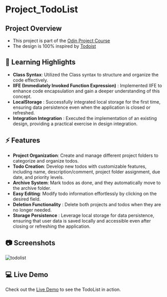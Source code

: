 # Project_TodoList

## Project Overview
- This project is part of the [Odin Project Course](https://www.theodinproject.com/lessons/node-path-javascript-todo-list)
- The design is 100% inspired by [Todoist](https://todoist.com/)

## 🚀 Learning Highlights
- **Class Syntax**: Utilized the Class syntax to structure and organize the code effectively.
- **IIFE (Immediately Invoked Function Expression)** : Implemented IIFE to enhance code encapsulation and gain a deeper understanding of this concept.
- **LocalStorage** : Successfully integrated local storage for the first time, ensuring data persistence even when the application is closed or refreshed.
- **Integration Integration** : Executed the implementation of an existing design, providing a practical exercise in design integration.

## ⚡️ Features
- **Project Organization**: Create and manage different project folders to categorize and organize todos.
- **Todo Creation**: Develop new todos with customizable features, including name, description/comment, project folder assignment, due date, and priority levels.
- **Archive System**: Mark todos as done, and they automatically move to the archive folder.
- **Easy Editing**: Modify todo information effortlessly by clicking on the desired field.
- **Deletion Functionality** : Delete both projects and todos when they are no longer needed.
- **Storage Persistence** : Leverage local storage for data persistence, ensuring that user data is saved locally and accessible even after closing or refreshing the application.
  
## 📷 Screenshots
![todolist](https://github.com/Fonkeyy/Project_Battleship/assets/113917387/9ef51f15-9880-4b7b-9d22-fb6c911ce689)

## 💻 Live Demo
Check out the [Live Demo](https://rococo-mandazi-96e4e2.netlify.app) to see the TodoList in action.
